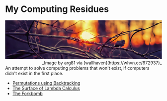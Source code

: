 My Computing Residues
=====================

<img src="/pictures/wood-sun.png" class="banner" alt="wood-sun" />
<div style="text-align: right"> _Image by arg81 via [wallhaven](https://whvn.cc/672937)_  </div>

<div class="text-left">An attempt to solve computing problems that won't exist, if computers didn't
exist in the first place.</div>

- [Permutations using Backtracking](permutations)
- [The Surface of Lambda Calculus](lambda)
- [The Forkbomb](forkbomb)
